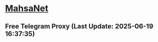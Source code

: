 
# [MahsaNet](https://t.me/mahsa_net)
## Free Telegram Proxy (Last Update: 2025-06-19 16:37:35)

    